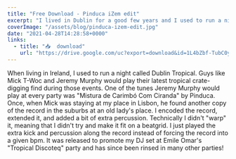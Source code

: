 ```yaml
---
title: "Free Download - Pinduca iZem edit"
excerpt: "I lived in Dublin for a good few years and I used to run a night called Dublin Tropical in which guys like Mick T-Woc and Jeremy Murphy..."
coverImage: "/assets/blog/pinduca-izem-edit.jpg"
date: "2021-04-28T14:28:58+0000"
links:
  - title: "📥  download"
    url: "https://drive.google.com/uc?export=download&id=1L4bZbf-TubC0yt9Jln62s_RseiaV8X08"
---
```


When living in Ireland, I used to run a night called Dublin Tropical. Guys like Mick T-Woc and Jeremy Murphy would play their latest tropical crate-digging find during those events. One of the tunes Jeremy Murphy would play at every party was "Mistura de Carimbó Com Ciranda" by Pinduca. Once, when Mick was staying at my place in Lisbon, he found another copy of the record in the suburbs at an old lady's place. I encoded the record, extended it, and added a bit of extra percussion. Technically I didn't "warp" it, meaning that I didn't try and make it fit on a beatgrid. I just played the extra kick and percussion along the record instead of forcing the record into a given bpm. It was released to promote my DJ set at Emile Omar's "Tropical Discoteq" party and has since been rinsed in many other parties!

